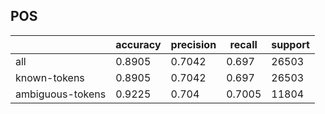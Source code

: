 
## POS

|                  | accuracy | precision | recall | support |
|------------------|----------|-----------|--------|---------|
| all              | 0.8905   | 0.7042    | 0.697  | 26503   |
| known-tokens     | 0.8905   | 0.7042    | 0.697  | 26503   |
| ambiguous-tokens | 0.9225   | 0.704     | 0.7005 | 11804   |


